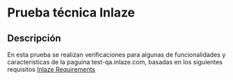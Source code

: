 # Prueba técnica Inlaze
## Descripción

En esta prueba se realizan verificaciones para algunas de funcionalidades y caracteristicas de la paguina test-qa.inlaze.com, basadas en los siguientes requisitos [Inlaze Requirements](https://mail.google.com/mail/u/0/#search/inla/FMfcgzQZSjdGjdMbcVWnvnGdwXJhrWpk?projector=1&messagePartId=0.1)
